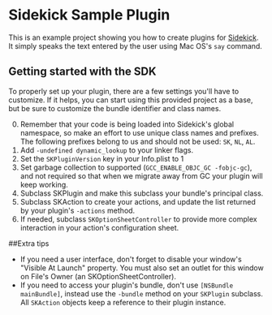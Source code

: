 # Sidekick Sample Plugin

This is an example project showing you how to create plugins for [Sidekick](http://oomphalot.com/sidekick). It simply speaks the text entered by the user using Mac OS's `say` command.

## Getting started with the SDK

To properly set up your plugin, there are a few settings you'll have to customize. If it helps, you can start using this provided project as a base, but be sure to customize the bundle identifier and class names.

0. Remember that your code is being loaded into Sidekick's global namespace, so make an effort to use unique class names and prefixes. The following prefixes belong to us and should not be used: `SK`, `NL`, `AL`.
1. Add `-undefined dynamic_lookup` to your linker flags.
2. Set the `SKPluginVersion` key in your Info.plist to 1
3. Set garbage collection to supported (`GCC_ENABLE_OBJC_GC -fobjc-gc`), and not required so that when we migrate away from GC your plugin will keep working.
4. Subclass SKPlugin and make this subclass your bundle's principal class.
5. Subclass SKAction to create your actions, and update the list returned by your plugin's `-actions` method.
6. If needed, subclass `SKOptionSheetController` to provide more complex interaction in your action's configuration sheet.

##Extra tips

- If you need a user interface, don't forget to disable your window's "Visible At Launch" property. You must also set an outlet for this window on File's Owner (an SKOptionSheetController).
- If you need to access your plugin's bundle, don't use `[NSBundle mainBundle]`, instead use the `-bundle` method on your `SKPlugin` subclass. All `SKAction` objects keep a reference to their plugin instance.

